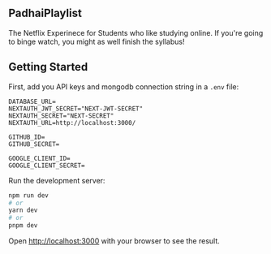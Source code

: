 ## PadhaiPlaylist
The Netflix Experinece for Students who like studying online. If you're going to binge watch, you might as well finish the syllabus!

## Getting Started

First, add you API keys and mongodb connection string in a `.env` file:
```
DATABASE_URL=
NEXTAUTH_JWT_SECRET="NEXT-JWT-SECRET"
NEXTAUTH_SECRET="NEXT-SECRET"
NEXTAUTH_URL=http://localhost:3000/

GITHUB_ID=
GITHUB_SECRET=

GOOGLE_CLIENT_ID=
GOOGLE_CLIENT_SECRET=
```

Run the development server:

```bash
npm run dev
# or
yarn dev
# or
pnpm dev
```

Open [http://localhost:3000](http://localhost:3000) with your browser to see the result.
